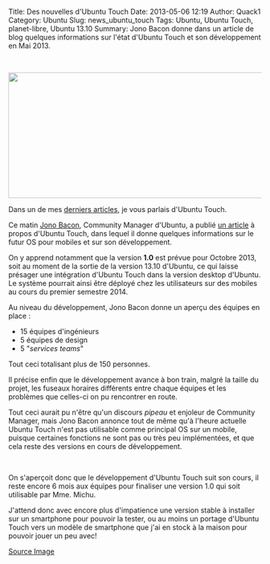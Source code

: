 Title: Des nouvelles d'Ubuntu Touch
Date: 2013-05-06 12:19
Author: Quack1
Category: Ubuntu
Slug: news_ubuntu_touch
Tags: Ubuntu, Ubuntu Touch, planet-libre, Ubuntu 13.10
Summary: Jono Bacon donne dans un article de blog quelques informations sur l'état d'Ubuntu Touch et son développement en Mai 2013.

&nbsp;
<div align=center><img src="static/upload/ubuntu_touch_head.png" width="600" height="250" align=center /></div>

Dans un de mes [derniers articles](|filename|/ubuntu_grandeur_et_decadence.md), je vous parlais d'Ubuntu Touch.

Ce matin [Jono Bacon](https://twitter.com/jonobacon "Twitter Jono Bacon"), Community Manager d'Ubuntu, a publié [un article](http://www.jonobacon.org/2013/05/06/sprinting-in-oakland/ "Jono Bacon : Sprinting In Oakland") à propos d'Ubuntu Touch, dans lequel il donne quelques informations sur le futur OS pour mobiles et sur son développement.

On y apprend notamment que la version **1.0** est prévue pour Octobre 2013, soit au moment de la sortie de la version 13.10 d'Ubuntu, ce qui laisse présager une intégration d'Ubuntu Touch dans la version desktop d'Ubuntu. Le système pourrait ainsi être déployé chez les utilisateurs sur des mobiles au cours du premier semestre 2014.

Au niveau du développement, Jono Bacon donne un aperçu des équipes en place : 

- 15 équipes d'ingénieurs
- 5 équipes de design
- 5 "_services teams_"

Tout ceci totalisant plus de 150 personnes.

Il précise enfin que le développement avance à bon train, malgré la taille du projet, les fuseaux horaires différents entre chaque équipes et les problèmes que celles-ci on pu rencontrer en route.

Tout ceci aurait pu n'être qu'un discours _pipeau_ et enjoleur de Community Manager, mais Jono Bacon annonce tout de même qu'à l'heure actuelle Ubuntu Touch n'est pas utilisable comme principal OS sur un mobile, puisque certaines fonctions ne sont pas ou très peu implémentées, et que cela reste des versions en cours de développement.

&nbsp;

On s'aperçoit donc que le développement d'Ubuntu Touch suit son cours, il reste encore 6 mois aux équipes pour finaliser une version 1.0 qui soit utilisable par Mme. Michu.

J'attend donc avec encore plus d'impatience une version stable à installer sur un smartphone pour pouvoir la tester, ou au moins un portage d'Ubuntu Touch vers un modèle de smartphone que j'ai en stock à la maison pour pouvoir jouer un peu avec!

[Source Image](http://www.omgubuntu.co.uk/wp-content/uploads/2013/02/enjoy.jpg "Image d'en-tête")